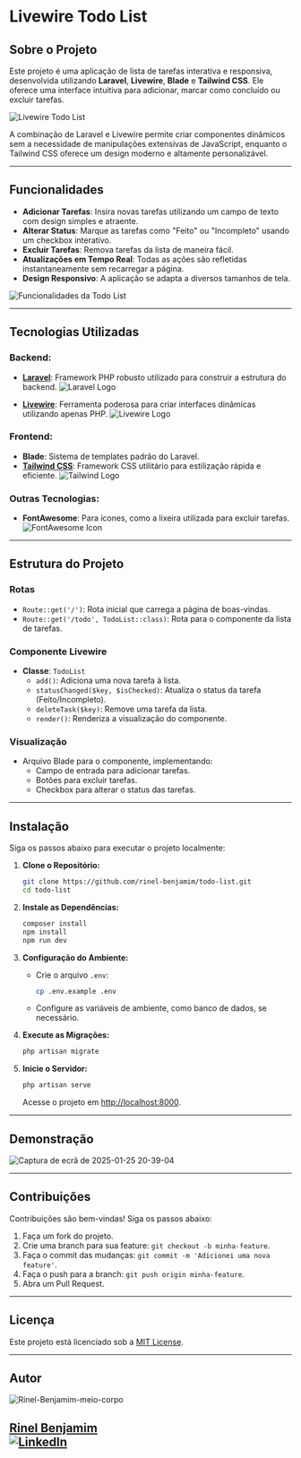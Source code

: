 # Livewire Todo List

## Sobre o Projeto
Este projeto é uma aplicação de lista de tarefas interativa e responsiva, desenvolvida utilizando **Laravel**, **Livewire**, **Blade** e **Tailwind CSS**. Ele oferece uma interface intuitiva para adicionar, marcar como concluído ou excluir tarefas.

![Livewire Todo List](https://via.placeholder.com/800x400?text=Livewire+Todo+List+Screenshot)

A combinação de Laravel e Livewire permite criar componentes dinâmicos sem a necessidade de manipulações extensivas de JavaScript, enquanto o Tailwind CSS oferece um design moderno e altamente personalizável.

---

## Funcionalidades
- **Adicionar Tarefas**: Insira novas tarefas utilizando um campo de texto com design simples e atraente.
- **Alterar Status**: Marque as tarefas como "Feito" ou "Incompleto" usando um checkbox interativo.
- **Excluir Tarefas**: Remova tarefas da lista de maneira fácil.
- **Atualizações em Tempo Real**: Todas as ações são refletidas instantaneamente sem recarregar a página.
- **Design Responsivo**: A aplicação se adapta a diversos tamanhos de tela.

![Funcionalidades da Todo List](https://via.placeholder.com/800x400?text=Features+Showcase)

---

## Tecnologias Utilizadas

### Backend:
- **[Laravel](https://laravel.com/)**: Framework PHP robusto utilizado para construir a estrutura do backend.
![Laravel Logo](https://miro.medium.com/v2/resize:fit:3072/1*eP-KJAthkw68t106qTNhPg.jpeg)

- **[Livewire](https://laravel-livewire.com/)**: Ferramenta poderosa para criar interfaces dinâmicas utilizando apenas PHP.
![Livewire Logo](https://picperf.io/https://laravelnews.s3.amazonaws.com/images/laravel-livewire.png)

### Frontend:
- **Blade**: Sistema de templates padrão do Laravel.
- **[Tailwind CSS](https://tailwindcss.com/)**: Framework CSS utilitário para estilização rápida e eficiente.
![Tailwind Logo](https://media.licdn.com/dms/image/D4D12AQHw9SjCddUhjQ/article-cover_image-shrink_720_1280/0/1715021638881?e=2147483647&v=beta&t=VuDjk7oMCOy2lSJtXjHerIg7QURxNCkcWdzUmfuVlu4)

### Outras Tecnologias:
- **FontAwesome**: Para ícones, como a lixeira utilizada para excluir tarefas.
![FontAwesome Icon](https://i0.wp.com/blog.fontawesome.com/wp-content/uploads/2020/08/Logo.png?fit=1800%2C1200&ssl=1)

---

## Estrutura do Projeto

### Rotas
- `Route::get('/')`: Rota inicial que carrega a página de boas-vindas.
- `Route::get('/todo', TodoList::class)`: Rota para o componente da lista de tarefas.

### Componente Livewire
- **Classe**: `TodoList`
  - `add()`: Adiciona uma nova tarefa à lista.
  - `statusChanged($key, $isChecked)`: Atualiza o status da tarefa (Feito/Incompleto).
  - `deleteTask($key)`: Remove uma tarefa da lista.
  - `render()`: Renderiza a visualização do componente.

### Visualização
- Arquivo Blade para o componente, implementando:
  - Campo de entrada para adicionar tarefas.
  - Botões para excluir tarefas.
  - Checkbox para alterar o status das tarefas.

---

## Instalação
Siga os passos abaixo para executar o projeto localmente:

1. **Clone o Repositório:**
   ```bash
   git clone https://github.com/rinel-benjamim/todo-list.git
   cd todo-list
   ```

2. **Instale as Dependências:**
   ```bash
   composer install
   npm install
   npm run dev
   ```

3. **Configuração do Ambiente:**
   - Crie o arquivo `.env`:
     ```bash
     cp .env.example .env
     ```
   - Configure as variáveis de ambiente, como banco de dados, se necessário.

4. **Execute as Migrações:**
   ```bash
   php artisan migrate
   ```

5. **Inicie o Servidor:**
   ```bash
   php artisan serve
   ```
   Acesse o projeto em [http://localhost:8000](http://localhost:8000).

---

## Demonstração

![Captura de ecrã de 2025-01-25 20-39-04](https://github.com/user-attachments/assets/94db50cb-a62f-4996-97fc-75a178b7d262)

---

## Contribuições
Contribuições são bem-vindas! Siga os passos abaixo:

1. Faça um fork do projeto.
2. Crie uma branch para sua feature: `git checkout -b minha-feature`.
3. Faça o commit das mudanças: `git commit -m 'Adicionei uma nova feature'`.
4. Faça o push para a branch: `git push origin minha-feature`.
5. Abra um Pull Request.

---

## Licença
Este projeto está licenciado sob a [MIT License](LICENSE).

---

## Autor
![Rinel-Benjamim-meio-corpo](https://github.com/user-attachments/assets/e70866d0-9a92-4c88-868a-8fab2cf21b44)


[Rinel Benjamim](https://github.com/rinel-benjamim)  
[![LinkedIn](https://via.placeholder.com/150x50?text=LinkedIn)](https://www.linkedin.com/in/rinel-benjamim)
---

